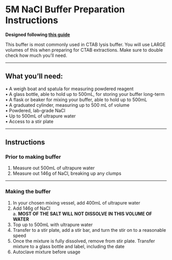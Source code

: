 # 5M NaCl Buffer Preparation Instructions

**Designed following [this guide](https://toptipbio.com/sodium-chloride-recipe/)**

This buffer is most commonly used in CTAB lysis buffer. You will use LARGE volumes of this when preparing for CTAB extractions. Make sure to double check how much you’ll need.

---

## What you’ll need:

• A weigh boat and spatula for measuring powdered reagent  
• A glass bottle, able to hold up to 500mL, for storing your buffer long-term  
• A flask or beaker for mixing your buffer, able to hold up to 500mL  
• A graduated cylinder, measuring up to 500 mL of volume  
• Powdered, lab-grade NaCl  
• Up to 500mL of ultrapure water  
• Access to a stir plate  

---

## Instructions

### Prior to making buffer

1. Measure out 500mL of ultrapure water  
2. Measure out 146g of NaCl, breaking up any clumps  

---

### Making the buffer

1. In your chosen mixing vessel, add 400mL of ultrapure water  
2. Add 146g of NaCl  
    a. **MOST OF THE SALT WILL NOT DISSOLVE IN THIS VOLUME OF WATER**  
3. Top up to 500mL with ultrapure water  
4. Transfer to a stir plate, add a stir bar, and turn the stir on to a reasonable speed  
5. Once the mixture is fully dissolved, remove from stir plate. Transfer mixture to a glass bottle and label, including the date  
6. Autoclave mixture before usage  
